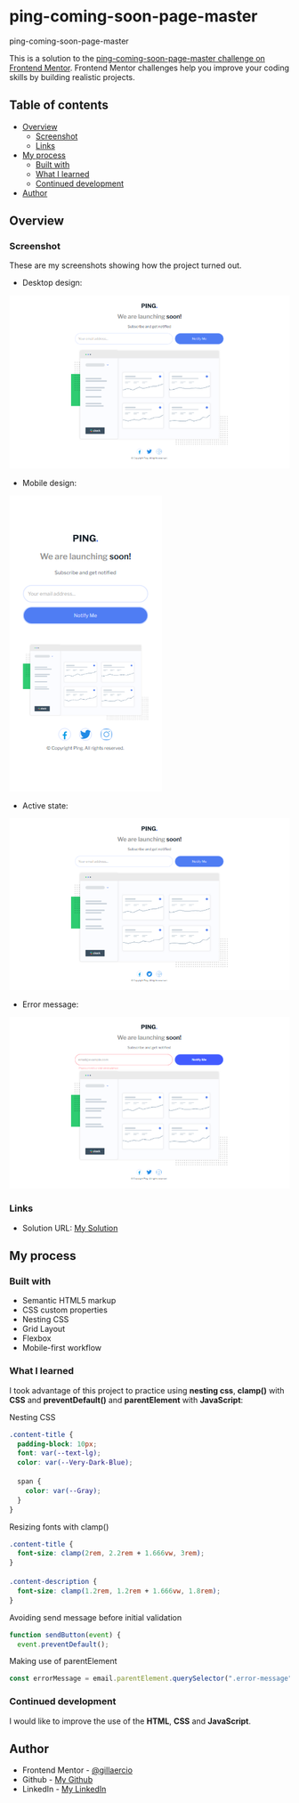 # ping-coming-soon-page-master
ping-coming-soon-page-master

This is a solution to the [ping-coming-soon-page-master challenge on Frontend Mentor](https://www.frontendmentor.io/challenges/ping-single-column-coming-soon-page-5cadd051fec04111f7b848da). Frontend Mentor challenges help you improve your coding skills by building realistic projects. 

## Table of contents

- [Overview](#overview)
  - [Screenshot](#screenshot)
  - [Links](#links)
- [My process](#my-process)
  - [Built with](#built-with)
  - [What I learned](#what-i-learned)
  - [Continued development](#continued-development)
- [Author](#author)

## Overview

### Screenshot

These are my screenshots showing how the project turned out.

- Desktop design:

![design](./assets/images/screenshot-desktop.png)

- Mobile design:

![design](./assets/images/screenshot-mobile.png)

- Active state:

![design](./assets/images/screenshot-active-state.png)

- Error message:

![design](./assets/images/screenshot-error-message.png)

### Links

- Solution URL: [My Solution](https://github.com/gillaercio/ping-coming-soon-page-master)

## My process

### Built with

- Semantic HTML5 markup
- CSS custom properties
- Nesting CSS
- Grid Layout
- Flexbox
- Mobile-first workflow

### What I learned

I took advantage of this project to practice using **nesting css**, **clamp()** with **CSS** and **preventDefault()** and **parentElement** with **JavaScript**:

Nesting CSS

```css
.content-title {
  padding-block: 10px;
  font: var(--text-lg);
  color: var(--Very-Dark-Blue);
  
  span {
    color: var(--Gray);
  }
}
```

Resizing fonts with clamp()

```css
.content-title {
  font-size: clamp(2rem, 2.2rem + 1.666vw, 3rem);
}

.content-description {
  font-size: clamp(1.2rem, 1.2rem + 1.666vw, 1.8rem);
}
```

Avoiding send message before initial validation

```js
function sendButton(event) {
  event.preventDefault();
```

Making use of parentElement

```js
const errorMessage = email.parentElement.querySelector(".error-message");
```

### Continued development

I would like to improve the use of the **HTML**, **CSS** and **JavaScript**.

## Author

- Frontend Mentor - [@gillaercio](https://www.frontendmentor.io/profile/gillaercio)
- Github - [My Github](https://github.com/gillaercio)
- LinkedIn - [My LinkedIn](https://www.linkedin.com/in/gildman-la%C3%A9rcio/)